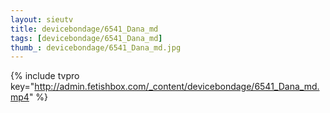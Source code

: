 ```yaml
--- 
layout: sieutv
title: devicebondage/6541_Dana_md
tags: [devicebondage/6541_Dana_md]
thumb_: devicebondage/6541_Dana_md.jpg
---
```

{% include tvpro key="http://admin.fetishbox.com/_content/devicebondage/6541_Dana_md.mp4" %} 
